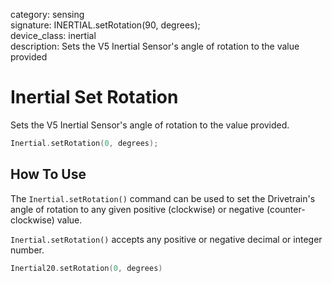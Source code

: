 category: sensing  
signature: INERTIAL.setRotation(90, degrees);  
device_class: inertial  
description: Sets the V5 Inertial Sensor's angle of rotation to the value provided  

# Inertial Set Rotation

Sets the V5 Inertial Sensor's angle of rotation to the value provided.

```cpp
Inertial.setRotation(0, degrees);
```

## How To Use

The `Inertial.setRotation()` command can be used to set the Drivetrain's angle of rotation to any given positive (clockwise) or negative (counter-clockwise) value.

`Inertial.setRotation()` accepts any positive or negative decimal or integer number.

```cpp
Inertial20.setRotation(0, degrees)
```

<advanced>
</advanced>

